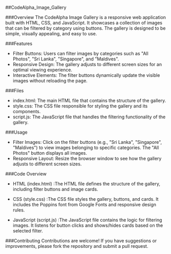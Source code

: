 ##CodeAlpha_Image_Gallery

###Overview
The CodeAlpha Image Gallery is a responsive web application built with HTML, CSS, and JavaScript. It showcases a collection of images that can be filtered by category using buttons. The gallery is designed to be simple, visually appealing, and easy to use.

###Features
- Filter Buttons: Users can filter images by categories such as "All Photos", "Sri Lanka", "Singapore", and "Maldives".
- Responsive Design: The gallery adjusts to different screen sizes for an optimal viewing experience.
- Interactive Elements: The filter buttons dynamically update the visible images without reloading the page.

###Files
- index.html: The main HTML file that contains the structure of the gallery.
- style.css: The CSS file responsible for styling the gallery and its components.
- script.js: The JavaScript file that handles the filtering functionality of the gallery.

###Usage
- Filter Images: Click on the filter buttons (e.g., "Sri Lanka", "Singapore", "Maldives") to view images belonging to specific categories. The "All Photos" button displays all images.
- Responsive Layout: Resize the browser window to see how the gallery adjusts to different screen sizes.

###Code Overview
 - HTML (index.html) :The HTML file defines the structure of the gallery, including filter buttons and image cards.

 - CSS (style.css) :The CSS file styles the gallery, buttons, and cards. It includes the Poppins font from Google Fonts and responsive design rules.

 - JavaScript (script.js) :The JavaScript file contains the logic for filtering images. It listens for button clicks and shows/hides cards based on the selected filter.

###Contributing
Contributions are welcome! If you have suggestions or improvements, please fork the repository and submit a pull request.
